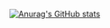 [![Anurag's GitHub stats](https://github-readme-stats.vercel.app/apiSamaraParcero=anuraghazra)](https://github.com/anuraghazra/github-readme-stats)


